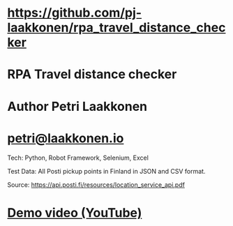 # https://github.com/pj-laakkonen/rpa_travel_distance_checker
# RPA Travel distance checker
# Author Petri Laakkonen
# petri@laakkonen.io

Tech: 
Python, Robot Framework, Selenium, Excel

Test Data: All Posti pickup points in Finland in JSON and CSV format.

Source:
https://api.posti.fi/resources/location_service_api.pdf

# <a href="https://youtu.be/y-K-c6hZ5wE">Demo video (YouTube)</a>
